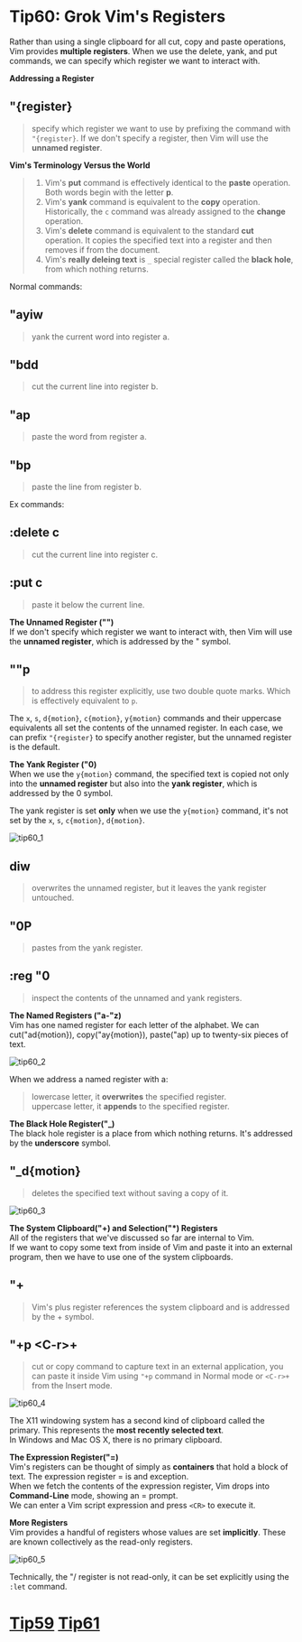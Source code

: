# Tip60: Grok Vim's Registers  
Rather than using a single clipboard for all cut, copy and paste operations, Vim provides **multiple registers**. When we use the delete, yank, and put commands, we can specify which register we want to interact with.  
  
**Addressing a Register**  
## "{register}  
>specify which register we want to use by prefixing the command with `"{register}`. If we don't specify a register, then Vim will use the **unnamed register**.  
  
**Vim's Terminology Versus the World**  
>1. Vim's **put** command is effectively identical to the **paste** operation. Both words begin with the letter **p**.  
>2. Vim's **yank** command is equivalent to the **copy** operation. Historically, the `c` command was already assigned to the **change** operation.  
>3. Vim's **delete** command is equivalent to the standard **cut** operation. It copies the specified text into a register and then removes if from the document.  
>4. Vim's **really deleing text** is `_` special register called the **black hole**, from which nothing returns.  
  
Normal commands:  
## "ayiw  
>yank the current word into register a.  
  
## "bdd  
>cut the current line into register b.  
  
## "ap  
>paste the word from register a.  
  
## "bp  
>paste the line from register b.  
  
Ex commands:  
## :delete c  
>cut the current line into register c.  
  
## :put c  
>paste it below the current line.  
  
**The Unnamed Register ("")**  
If we don't specify which register we want to interact with, then Vim will use the **unnamed register**, which is addressed by the " symbol.  
  
## ""p  
>to address this register explicitly, use two double quote marks. Which is effectively equivalent to `p`.  
  
The `x`, `s`, `d{motion}`, `c{motion}`, `y{motion}` commands and their uppercase equivalents all set the contents of the unnamed register. In each case, we can prefix `"{register}` to specify another register, but the unnamed register is the default.  
  
**The Yank Register ("0)**  
When we use the `y{motion}` command, the specified text is copied not only into the **unnamed register** but also into the **yank register**, which is addressed by the 0 symbol.  
  
The yank register is set **only** when we use the `y{motion}` command, it's not set by the `x`, `s`, `c{motion}`, `d{motion}`.  
  
![tip60_1](images/tip60_1.png)  
  
## diw  
>overwrites the unnamed register, but it leaves the yank register untouched.  
  
## "0P  
>pastes from the yank register.  
  
## :reg "0  
>inspect the contents of the unnamed and yank registers.  
  
**The Named Registers ("a-"z)**  
Vim has one named register for each letter of the alphabet. We can cut("ad{motion}), copy("ay{motion}), paste("ap) up to twenty-six pieces of text.  
  
![tip60_2](images/tip60_2.png)  
  
When we address a named register with a:  
>lowercase letter, it **overwrites** the specified register.  
>uppercase letter, it **appends** to the specified register.  
  
**The Black Hole Register("_)**  
The black hole register is a place from which nothing returns. It's addressed by the **underscore** symbol.  
  
## "_d{motion}  
>deletes the specified text without saving a copy of it.  
  
![tip60_3](images/tip60_3.png)  
  
**The System Clipboard("+) and Selection("*) Registers**  
All of the registers that we've discussed so far are internal to Vim.  
If we want to copy some text from inside of Vim and paste it into an external program, then we have to use one of the system clipboards.  
  
## "+  
>Vim's plus register references the system clipboard and is addressed by the + symbol.  
  
## "+p  &lt;C-r&gt;+  
>cut or copy command to capture text in an external application, you can paste it inside Vim using `"+p` command in Normal mode or `<C-r>+` from the Insert mode.  
  
![tip60_4](images/tip60_4.png)  
  
The X11 windowing system has a second kind of clipboard called the primary. This represents the **most recently selected text**.  
In Windows and Mac OS X, there is no primary clipboard.  
  
**The Expression Register("=)**  
Vim's registers can be thought of simply as **containers** that hold a block of text. The expression register = is and exception.  
When we fetch the contents of the expression register, Vim drops into **Command-Line** mode, showing an = prompt.  
We can enter a Vim script expression and press `<CR>` to execute it.  
  
**More Registers**  
Vim provides a handful of registers whose values are set **implicitly**. These are known collectively as the read-only registers.  
  
![tip60_5](images/tip60_5.png)  
  
Technically, the "/ register is not read-only, it can be set explicitly using the `:let` command.  
  
# [Tip59](tip59.md) [Tip61](tip61.md)

